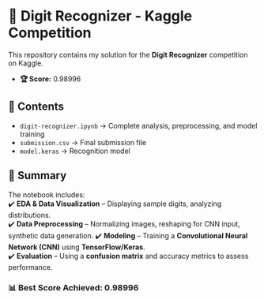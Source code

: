 # 🔢 Digit Recognizer - Kaggle Competition  

This repository contains my solution for the **Digit Recognizer** competition on Kaggle.  

- **🏆 Score:** 0.98996  

## 📁 Contents  
- `digit-recognizer.ipynb` → Complete analysis, preprocessing, and model training  
- `submission.csv` → Final submission file
- `model.keras` → Recognition model   

## 🚀 Summary  
The notebook includes:  
✔️ **EDA & Data Visualization** – Displaying sample digits, analyzing distributions.  
✔️ **Data Preprocessing** – Normalizing images, reshaping for CNN input, synthetic data generation.
✔️ **Modeling** – Training a **Convolutional Neural Network (CNN)** using **TensorFlow/Keras**.  
✔️ **Evaluation** – Using a **confusion matrix** and accuracy metrics to assess performance.  

### 📊 Best Score Achieved:  0.98996
